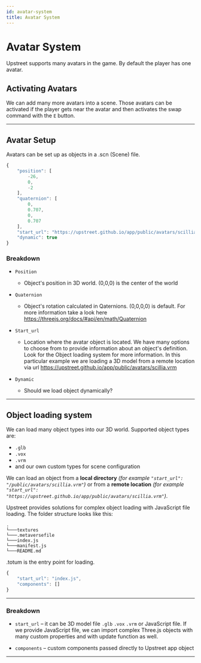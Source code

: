 ```yaml
---
id: avatar-system
title: Avatar System
---
```

# Avatar System

Upstreet supports many avatars in the game. By default the player has one avatar.

## Activating Avatars

We can add many more avatars into a scene. Those avatars can be activated if the player gets near the avatar and then activates the swap command with the `E` button.

---

## Avatar Setup

Avatars can be set up as objects in a .scn (Scene) file.

```js
{
    "position": [
        -26,
        0,
        -2
    ],
    "quaternion": [
        0,
        0.707,
        0,
        0.707
    ],
    "start_url": "https://upstreet.github.io/app/public/avatars/scillia.vrm",
    "dynamic": true
}
```

### Breakdown

* `Position`
    * Object's position in 3D world. (0,0,0) is the center of the world

* `Quaternion`
    *   Object's rotation calculated in Qaternions. (0,0,0,0) is default. For more information take a look here https://threejs.org/docs/#api/en/math/Quaternion

* `Start_url`
    * Location where the avatar object is located. We have many options to choose from to provide information about an object's definition. Look for the Object loading system for more information. In this particular example we are loading a 3D model from a remote location via url https://upstreet.github.io/app/public/avatars/scillia.vrm

* `Dynamic`
    * Should we load object dynamically?

---

## Object loading system

We can load many object types into our 3D world. Supported object types are: 
* `.glb` 
* `.vox` 
* `.vrm` 
* and our own custom types for scene configuration 

We can load an object from a **local directory** *(for example `"start_url": "/public/avatars/scillia.vrm"`)* or from a **remote location** *(for example `"start_url": "https://upstreet.github.io/app/public/avatars/scillia.vrm"`)*.

Upstreet provides solutions for complex object loading with JavaScript file loading.
The folder structure looks like this:

```
.
└───textures
└───.metaversefile
└───index.js
└───manifest.js
└───README.md
```

.totum is the entry point for loading.

```js
{   
    "start_url": "index.js",
    "components": []
}
```

---

### Breakdown
* `start_url` – it can be 3D model file `.glb` `.vox` `.vrm` or JavaScript file. If we provide JavaScript file, we can import complex Three.js objects with many custom properties and with update function as well.

* `components` – custom components passed directly to Upstreet app object

---
